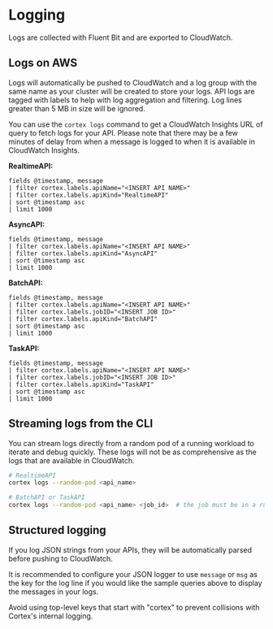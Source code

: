 # Logging

Logs are collected with Fluent Bit and are exported to CloudWatch.

## Logs on AWS

Logs will automatically be pushed to CloudWatch and a log group with the same name as your cluster will be created to store your logs. API logs are tagged with labels to help with log aggregation and filtering. Log lines greater than 5 MB in size will be ignored.

You can use the `cortex logs` command to get a CloudWatch Insights URL of query to fetch logs for your API. Please note that there may be a few minutes of delay from when a message is logged to when it is available in CloudWatch Insights.

**RealtimeAPI:**

```text
fields @timestamp, message
| filter cortex.labels.apiName="<INSERT API NAME>"
| filter cortex.labels.apiKind="RealtimeAPI"
| sort @timestamp asc
| limit 1000
```

**AsyncAPI:**

```text
fields @timestamp, message
| filter cortex.labels.apiName="<INSERT API NAME>"
| filter cortex.labels.apiKind="AsyncAPI"
| sort @timestamp asc
| limit 1000
```

**BatchAPI:**

```text
fields @timestamp, message
| filter cortex.labels.apiName="<INSERT API NAME>"
| filter cortex.labels.jobID="<INSERT JOB ID>"
| filter cortex.labels.apiKind="BatchAPI"
| sort @timestamp asc
| limit 1000
```

**TaskAPI:**

```text
fields @timestamp, message
| filter cortex.labels.apiName="<INSERT API NAME>"
| filter cortex.labels.jobID="<INSERT JOB ID>"
| filter cortex.labels.apiKind="TaskAPI"
| sort @timestamp asc
| limit 1000
```

## Streaming logs from the CLI

You can stream logs directly from a random pod of a running workload to iterate and debug quickly. These logs will not be as comprehensive as the logs that are available in CloudWatch.

```bash
# RealtimeAPI
cortex logs --random-pod <api_name>

# BatchAPI or TaskAPI
cortex logs --random-pod <api_name> <job_id>  # the job must be in a running state
```

## Structured logging

If you log JSON strings from your APIs, they will be automatically parsed before pushing to CloudWatch.

It is recommended to configure your JSON logger to use `message` or `msg` as the key for the log line if you would like the sample queries above to display the messages in your logs.

Avoid using top-level keys that start with "cortex" to prevent collisions with Cortex's internal logging.
